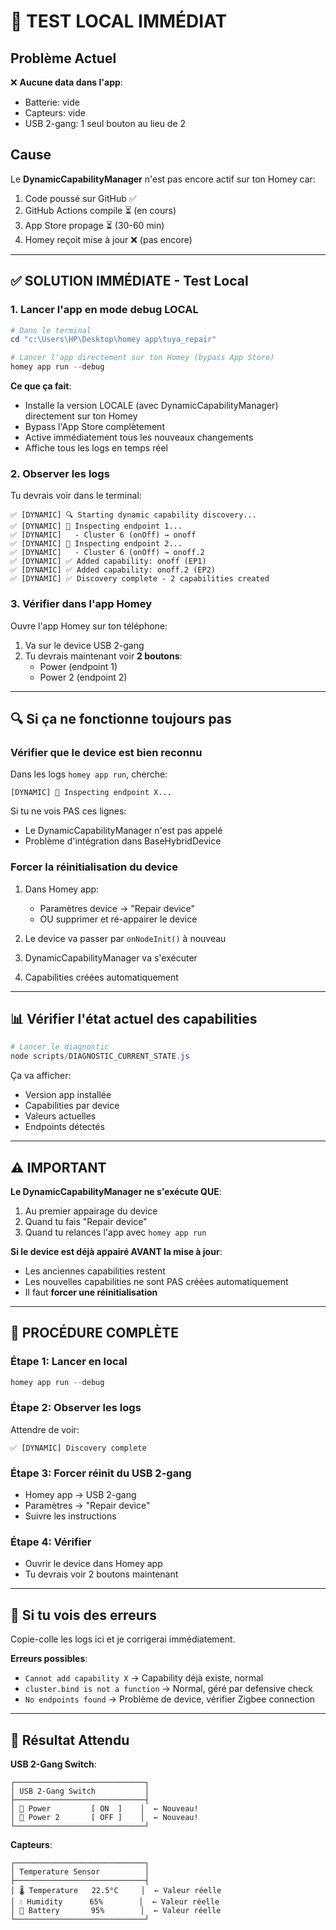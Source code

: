 # 🧪 TEST LOCAL IMMÉDIAT

## Problème Actuel

❌ **Aucune data dans l'app**:
- Batterie: vide
- Capteurs: vide  
- USB 2-gang: 1 seul bouton au lieu de 2

## Cause

Le **DynamicCapabilityManager** n'est pas encore actif sur ton Homey car:
1. Code poussé sur GitHub ✅
2. GitHub Actions compile ⏳ (en cours)
3. App Store propage ⏳ (30-60 min)
4. Homey reçoit mise à jour ❌ (pas encore)

---

## ✅ SOLUTION IMMÉDIATE - Test Local

### 1. Lancer l'app en mode debug LOCAL

```powershell
# Dans le terminal
cd "c:\Users\HP\Desktop\homey app\tuya_repair"

# Lancer l'app directement sur ton Homey (bypass App Store)
homey app run --debug
```

**Ce que ça fait**:
- Installe la version LOCALE (avec DynamicCapabilityManager) directement sur ton Homey
- Bypass l'App Store complètement
- Active immédiatement tous les nouveaux changements
- Affiche tous les logs en temps réel

### 2. Observer les logs

Tu devrais voir dans le terminal:

```
✅ [DYNAMIC] 🔍 Starting dynamic capability discovery...
✅ [DYNAMIC] 📍 Inspecting endpoint 1...
✅ [DYNAMIC]   - Cluster 6 (onOff) → onoff
✅ [DYNAMIC] 📍 Inspecting endpoint 2...
✅ [DYNAMIC]   - Cluster 6 (onOff) → onoff.2
✅ [DYNAMIC] ✅ Added capability: onoff (EP1)
✅ [DYNAMIC] ✅ Added capability: onoff.2 (EP2)
✅ [DYNAMIC] ✅ Discovery complete - 2 capabilities created
```

### 3. Vérifier dans l'app Homey

Ouvre l'app Homey sur ton téléphone:
1. Va sur le device USB 2-gang
2. Tu devrais maintenant voir **2 boutons**:
   - Power (endpoint 1)
   - Power 2 (endpoint 2)

---

## 🔍 Si ça ne fonctionne toujours pas

### Vérifier que le device est bien reconnu

Dans les logs `homey app run`, cherche:

```
[DYNAMIC] 📍 Inspecting endpoint X...
```

Si tu ne vois PAS ces lignes:
- Le DynamicCapabilityManager n'est pas appelé
- Problème d'intégration dans BaseHybridDevice

### Forcer la réinitialisation du device

1. Dans Homey app:
   - Paramètres device → "Repair device"
   - OU supprimer et ré-appairer le device

2. Le device va passer par `onNodeInit()` à nouveau
3. DynamicCapabilityManager va s'exécuter
4. Capabilities créées automatiquement

---

## 📊 Vérifier l'état actuel des capabilities

```powershell
# Lancer le diagnostic
node scripts/DIAGNOSTIC_CURRENT_STATE.js
```

Ça va afficher:
- Version app installée
- Capabilities par device
- Valeurs actuelles
- Endpoints détectés

---

## ⚠️ IMPORTANT

**Le DynamicCapabilityManager ne s'exécute QUE**:
1. Au premier appairage du device
2. Quand tu fais "Repair device"
3. Quand tu relances l'app avec `homey app run`

**Si le device est déjà appairé AVANT la mise à jour**:
- Les anciennes capabilities restent
- Les nouvelles capabilities ne sont PAS créées automatiquement
- Il faut **forcer une réinitialisation**

---

## 🚀 PROCÉDURE COMPLÈTE

### Étape 1: Lancer en local
```powershell
homey app run --debug
```

### Étape 2: Observer les logs
Attendre de voir:
```
✅ [DYNAMIC] Discovery complete
```

### Étape 3: Forcer réinit du USB 2-gang
- Homey app → USB 2-gang
- Paramètres → "Repair device"
- Suivre les instructions

### Étape 4: Vérifier
- Ouvrir le device dans Homey app
- Tu devrais voir 2 boutons maintenant

---

## 📝 Si tu vois des erreurs

Copie-colle les logs ici et je corrigerai immédiatement.

**Erreurs possibles**:
- `Cannot add capability X` → Capability déjà existe, normal
- `cluster.bind is not a function` → Normal, géré par defensive check
- `No endpoints found` → Problème de device, vérifier Zigbee connection

---

## 🎯 Résultat Attendu

**USB 2-Gang Switch**:
```
┌─────────────────────────────┐
│ USB 2-Gang Switch           │
├─────────────────────────────┤
│ 🔘 Power         [ ON  ]    │  ← Nouveau!
│ 🔘 Power 2       [ OFF ]    │  ← Nouveau!
└─────────────────────────────┘
```

**Capteurs**:
```
┌─────────────────────────────┐
│ Temperature Sensor          │
├─────────────────────────────┤
│ 🌡️ Temperature   22.5°C     │  ← Valeur réelle
│ 💧 Humidity      65%        │  ← Valeur réelle
│ 🔋 Battery       95%        │  ← Valeur réelle
└─────────────────────────────┘
```
